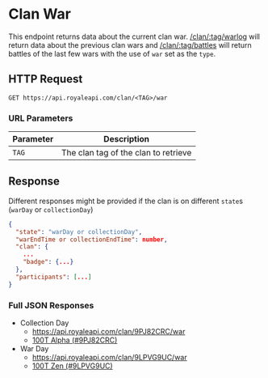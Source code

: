 # Clan War

This endpoint returns data about the current clan war. [/clan/:tag/warlog](/endpoints/clan_warlog.md) will return data about the previous clan wars and [/clan/:tag/battles](/endpoints/clan_battles.md?id=query-string-parameters) will return battles of the last few wars with the use of `war` set as the `type`.

## HTTP Request

`GET https://api.royaleapi.com/clan/<TAG>/war`

### URL Parameters

Parameter | Description
--- | ---
`TAG` | The clan tag of the clan to retrieve

## Response

Different responses might be provided if the clan is on different `state`s (`warDay` or `collectionDay`)

```json
{
  "state": "warDay or collectionDay",
  "warEndTime or collectionEndTime": number,
  "clan": {
    ...
    "badge": {...}
  },
  "participants": [...]
}
```


### Full JSON Responses

- Collection Day
    - https://api.royaleapi.com/clan/9PJ82CRC/war
    - <a href="/json/clan_war_9PJ82CRC.json">100T Alpha (#9PJ82CRC)</a>  
- War Day  
    - https://api.royaleapi.com/clan/9LPVG9UC/war
    - <a href="/json/clan_war_9LPVG9UC.json">100T Zen (#9LPVG9UC)</a>
